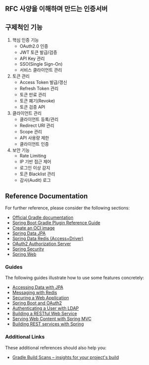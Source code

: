 ## RFC 사양을 이해하며 만드는 인증서버


## 구제척인 기능

1. 핵심 인증 기능
   * OAuth2.0 인증
   * JWT 토큰 발급/검증
   * API Key 관리
   * SSO(Single Sign-On)
   * 서비스 클라이언트 관리
2. 토큰 관리
   * Access Token 발급/갱신
   * Refresh Token 관리
   * 토큰 만료 관리
   * 토큰 폐기(Revoke)
   * 토큰 검증 API
3. 클라이언트 관리 
   * 클라이언트 등록/관리
   * Redirect URI 관리 
   * Scope 관리
   * API 사용량 제한
   * 클라이언트 인증
4. 보안 기능
   * Rate Limiting
   * IP 기반 접근 제어
   * 로그인 이상 감지
   * 토큰 Blacklist 관리
   * 감사(Audit) 로그


## Reference Documentation

For further reference, please consider the following sections:

* [Official Gradle documentation](https://docs.gradle.org)
* [Spring Boot Gradle Plugin Reference Guide](https://docs.spring.io/spring-boot/3.4.3/gradle-plugin)
* [Create an OCI image](https://docs.spring.io/spring-boot/3.4.3/gradle-plugin/packaging-oci-image.html)
* [Spring Data JPA](https://docs.spring.io/spring-boot/3.4.3/reference/data/sql.html#data.sql.jpa-and-spring-data)
* [Spring Data Redis (Access+Driver)](https://docs.spring.io/spring-boot/3.4.3/reference/data/nosql.html#data.nosql.redis)
* [OAuth2 Authorization Server](https://docs.spring.io/spring-boot/3.4.3/reference/web/spring-security.html#web.security.oauth2.authorization-server)
* [Spring Security](https://docs.spring.io/spring-boot/3.4.3/reference/web/spring-security.html)
* [Spring Web](https://docs.spring.io/spring-boot/3.4.3/reference/web/servlet.html)

### Guides

The following guides illustrate how to use some features concretely:

* [Accessing Data with JPA](https://spring.io/guides/gs/accessing-data-jpa/)
* [Messaging with Redis](https://spring.io/guides/gs/messaging-redis/)
* [Securing a Web Application](https://spring.io/guides/gs/securing-web/)
* [Spring Boot and OAuth2](https://spring.io/guides/tutorials/spring-boot-oauth2/)
* [Authenticating a User with LDAP](https://spring.io/guides/gs/authenticating-ldap/)
* [Building a RESTful Web Service](https://spring.io/guides/gs/rest-service/)
* [Serving Web Content with Spring MVC](https://spring.io/guides/gs/serving-web-content/)
* [Building REST services with Spring](https://spring.io/guides/tutorials/rest/)

### Additional Links

These additional references should also help you:

* [Gradle Build Scans – insights for your project's build](https://scans.gradle.com#gradle)

